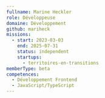 ```yaml
---
fullname: Marine Heckler
role: Développeuse
domaine: Développement
github: mariheck
missions:
  - start: 2023-03-03
    end: 2025-07-31
    status: independent
    startups:
      - territoires-en-transitions
memberType: beta
competences:
  - Développement Frontend
  - JavaScript/TypeScript
---
```

